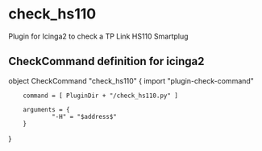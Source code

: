 # check_hs110
Plugin for Icinga2 to check a TP Link HS110 Smartplug

## CheckCommand definition for icinga2

object CheckCommand "check_hs110" {
        import "plugin-check-command"

        command = [ PluginDir + "/check_hs110.py" ]

        arguments = {
                "-H" = "$address$"
        }
}

